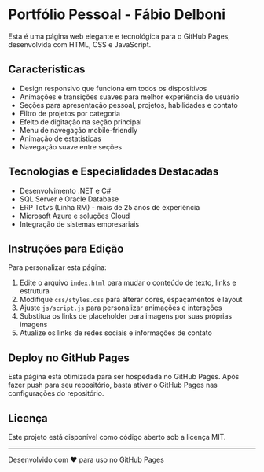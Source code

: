 # Portfólio Pessoal - Fábio Delboni

Esta é uma página web elegante e tecnológica para o GitHub Pages, desenvolvida com HTML, CSS e JavaScript.

## Características

- Design responsivo que funciona em todos os dispositivos
- Animações e transições suaves para melhor experiência do usuário
- Seções para apresentação pessoal, projetos, habilidades e contato
- Filtro de projetos por categoria
- Efeito de digitação na seção principal
- Menu de navegação mobile-friendly
- Animação de estatísticas
- Navegação suave entre seções

## Tecnologias e Especialidades Destacadas

- Desenvolvimento .NET e C#
- SQL Server e Oracle Database
- ERP Totvs (Linha RM) - mais de 25 anos de experiência
- Microsoft Azure e soluções Cloud
- Integração de sistemas empresariais

## Instruções para Edição

Para personalizar esta página:

1. Edite o arquivo `index.html` para mudar o conteúdo de texto, links e estrutura
2. Modifique `css/styles.css` para alterar cores, espaçamentos e layout
3. Ajuste `js/script.js` para personalizar animações e interações
4. Substitua os links de placeholder para imagens por suas próprias imagens
5. Atualize os links de redes sociais e informações de contato

## Deploy no GitHub Pages

Esta página está otimizada para ser hospedada no GitHub Pages. Após fazer push para seu repositório, basta ativar o GitHub Pages nas configurações do repositório.

## Licença

Este projeto está disponível como código aberto sob a licença MIT.

---

Desenvolvido com ❤️ para uso no GitHub Pages 